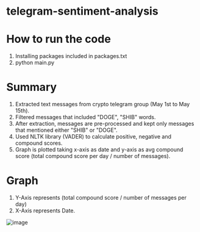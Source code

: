 # telegram-sentiment-analysis

# How to run the code
1. Installing packages included in packages.txt
2. python main.py

# Summary
1. Extracted text messages from crypto telegram group (May 1st to May 15th).
2. Filtered messages that included "DOGE", "SHIB" words.
3. After extraction, messages are pre-processed and kept only messages that mentioned either "SHIB" or "DOGE".
4. Used NLTK library (VADER) to calculate positive, negative and compound scores.
5. Graph is plotted taking x-axis as date and y-axis as avg compound score (total compound score per day / number of messages).

# Graph

1. Y-Axis represents (total compound score / number of messages per day)
2. X-Axis represents Date.

![image](https://user-images.githubusercontent.com/87482237/146627825-2e012298-1d78-4cf1-a4b7-827b7acbd265.png)

